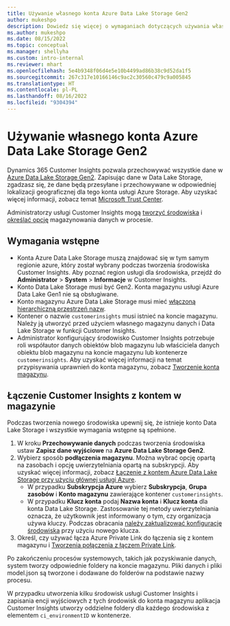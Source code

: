 ```yaml
---
title: Używanie własnego konta Azure Data Lake Storage Gen2
author: mukeshpo
description: Dowiedz się więcej o wymaganiach dotyczących używania własnego konta Azure Data Lake Storage do przechowywania danych Customer Insights.
ms.author: mukeshpo
ms.date: 08/15/2022
ms.topic: conceptual
ms.manager: shellyha
ms.custom: intro-internal
ms.reviewer: mhart
ms.openlocfilehash: 5e4b9348f06d4e5e10b4499ad86b38c9d52da1f5
ms.sourcegitcommit: 267c317e10166146c9ac2c30560c479c9a005845
ms.translationtype: HT
ms.contentlocale: pl-PL
ms.lasthandoff: 08/16/2022
ms.locfileid: "9304394"
---
```

# <a name="use-your-own-azure-data-lake-storage-gen2-account"></a>Używanie własnego konta Azure Data Lake Storage Gen2

Dynamics 365 Customer Insights pozwala przechowywać wszystkie dane w [Azure Data Lake Storage Gen2](/azure/storage/blobs/data-lake-storage-introduction). Zapisując dane w Data Lake Storage, zgadzasz się, że dane będą przesyłane i przechowywane w odpowiedniej lokalizacji geograficznej dla tego konta usługi Azure Storage. Aby uzyskać więcej informacji, zobacz temat [Microsoft Trust Center](https://www.microsoft.com/trust-center).

Administratorzy usługi Customer Insights mogą [tworzyć środowiska](create-environment.md) i [określać opcję](create-environment.md#step-2-configure-data-storage) magazynowania danych w procesie.

## <a name="prerequisites"></a>Wymagania wstępne

- Konta Azure Data Lake Storage muszą znajdować się w tym samym regionie azure, który został wybrany podczas tworzenia środowiska Customer Insights. Aby poznać region usługi dla środowiska, przejdź do **Administrator** > **System** > **Informacje** w Customer Insights.
- Konto Data Lake Storage musi być Gen2. Konta magazynu usługi Azure Data Lake Gen1 nie są obsługiwane.
- Konto magazynu Azure Data Lake Storage musi mieć [włączoną hierarchiczną przestrzeń nazw](/azure/storage/blobs/data-lake-storage-namespace).
- Kontener o nazwie `customerinsights` musi istnieć na koncie magazynu. Należy ją utworzyć przed użyciem własnego magazynu danych i Data Lake Storage w funkcji Customer Insights.
- Administrator konfigurujący środowisko Customer Insights potrzebuje roli współautor danych obiektów blob magazynu lub właściciela danych obiektu blob magazynu na koncie magazynu lub kontenerze `customerinsights`. Aby uzyskać więcej informacji na temat przypisywania uprawnień do konta magazynu, zobacz [Tworzenie konta magazynu](/azure/storage/common/storage-account-create?toc=%2Fazure%2Fstorage%2Fblobs%2Ftoc.json&tabs=azure-portal).

## <a name="connect-customer-insights-with-your-storage-account"></a>Łączenie Customer Insights z kontem w magazynie

Podczas tworzenia nowego środowiska upewnij się, że istnieje konto Data Lake Storage i wszystkie wymagania wstępne są spełnione.

1. W kroku **Przechowywanie danych** podczas tworzenia środowiska ustaw **Zapisz dane wyjściowe** na **Azure Data Lake Storage Gen2**.
1. Wybierz sposób **podłączenia magazynu**. Można wybrać opcję opartą na zasobach i opcję uwierzytelniania opartą na subskrypcji. Aby uzyskać więcej informacji, zobacz [Łączenie z kontem Azure Data Lake Storage przy użyciu głównej usługi Azure](connect-service-principal.md).
   - W przypadku **Subskrypcja Azure** wybierz **Subskrypcja**, **Grupa zasobów** i **Konto magazynu** zawierające kontener `customerinsights`.
   - W przypadku **Klucz konta** podaj **Nazwa konta** i **Klucz konta** dla konta Data Lake Storage. Zastosowanie tej metody uwierzytelniania oznacza, że użytkownik jest informowany o tym, czy organizacja używa kluczy. Podczas obracania [należy zaktualizować konfigurację środowiska](manage-environments.md#edit-an-existing-environment) przy użyciu nowego klucza.
1. Określ, czy używać łącza Azure Private Link do łączenia się z kontem magazynu i [Tworzenia połączenia z łączem Private Link](security-overview.md#set-up-an-azure-private-link).

Po zakończeniu procesów systemowych, takich jak pozyskiwanie danych, system tworzy odpowiednie foldery na koncie magazynu. Pliki danych i pliki model.json są tworzone i dodawane do folderów na podstawie nazwy procesu.

W przypadku utworzenia kilku środowisk usługi Customer Insights i zapisania encji wyjściowych z tych środowisk do konta magazynu aplikacja Customer Insights utworzy oddzielne foldery dla każdego środowiska z elementem `ci_environmentID` w kontenerze.
